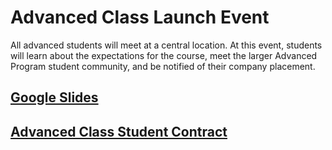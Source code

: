 # Advanced Class Launch Event 

All advanced students will meet at a central location. At this event, students will learn about the expectations for the course, meet the larger Advanced Program student community, and be notified of their company placement.


## [Google Slides]()
## [Advanced Class Student Contract]()
